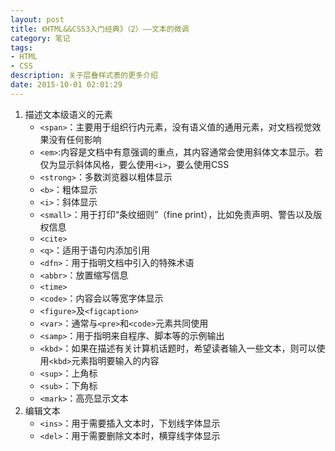 ```yaml
---
layout: post
title: 《HTML&&CSS3入门经典》（2）——文本的微调
category: 笔记
tags: 
- HTML 
- CSS
description: 关于层叠样式表的更多介绍
date: 2015-10-01 02:01:29
---
```


1. 描述文本级语义的元素
	- `<span>`：主要用于组织行内元素，没有语义值的通用元素，对文档视觉效果没有任何影响
	- `<em>`:内容是文档中有意强调的重点，其内容通常会使用斜体文本显示。若仅为显示斜体风格，要么使用`<i>`，要么使用CSS
	- `<strong>`：多数浏览器以粗体显示
	- `<b>`：粗体显示
	- `<i>`：斜体显示
	- `<small>`：用于打印“条纹细则”（fine print），比如免责声明、警告以及版权信息
	- `<cite>`
	- `<q>`：适用于语句内添加引用
	- `<dfn>`：用于指明文档中引入的特殊术语
	- `<abbr>`：放置缩写信息
	- `<time>`
	- `<code>`：内容会以等宽字体显示
	- `<figure>`及`<figcaption>`
	- `<var>`：通常与`<pre>`和`<code>`元素共同使用
	- `<samp>`：用于指明来自程序、脚本等的示例输出
	- `<kbd>`：如果在描述有关计算机话题时，希望读者输入一些文本，则可以使用`<kbd>`元素指明要输入的内容
	- `<sup>`：上角标
	- `<sub>`：下角标
	- `<mark>`：高亮显示文本
2. 编辑文本
	- `<ins>`：用于需要插入文本时，下划线字体显示
	- `<del>`：用于需要删除文本时，横穿线字体显示